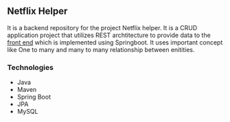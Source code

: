 <h2>Netflix Helper</h2>
<p>It is a backend repository for the project Netflix helper. It is a CRUD application project that utilizes REST archtitecture to provide data to the <a href="https://github.com/cap7nsaurabh/Netflix-Helper-Frontend"><span>front end</span></a> which is implemented using Springboot. It uses important concept like One to many and many to many relationship between enitities.</p>
<h3>Technologies</h3>
<ul>
  <li>Java</li>
  <li>Maven</li>
  <li>Spring Boot</li>
  <li>JPA</li>
  <li>MySQL</li>
</ul>
<h3></h3>
